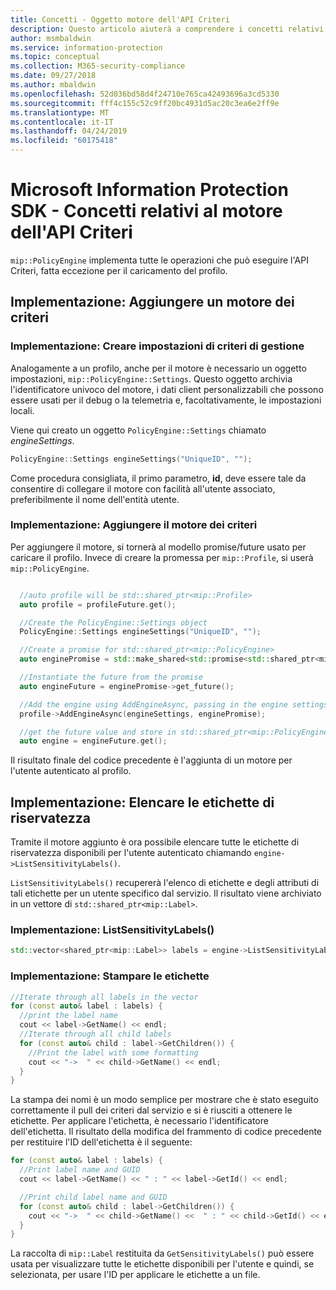 ```yaml
---
title: Concetti - Oggetto motore dell'API Criteri
description: Questo articolo aiuterà a comprendere i concetti relativi all'oggetto motore dell'API Criteri, che viene creato durante l'inizializzazione dell'applicazione.
author: msmbaldwin
ms.service: information-protection
ms.topic: conceptual
ms.collection: M365-security-compliance
ms.date: 09/27/2018
ms.author: mbaldwin
ms.openlocfilehash: 52d036bd58d4f24710e765ca42493696a3cd5330
ms.sourcegitcommit: fff4c155c52c9ff20bc4931d5ac20c3ea6e2ff9e
ms.translationtype: MT
ms.contentlocale: it-IT
ms.lasthandoff: 04/24/2019
ms.locfileid: "60175418"
---
```

# <a name="microsoft-information-protection-sdk---policy-api-engine-concepts"></a>Microsoft Information Protection SDK - Concetti relativi al motore dell'API Criteri

`mip::PolicyEngine` implementa tutte le operazioni che può eseguire l'API Criteri, fatta eccezione per il caricamento del profilo. 

## <a name="implementation-add-a-policy-engine"></a>Implementazione: Aggiungere un motore dei criteri

### <a name="implementation-create-policy-engine-settings"></a>Implementazione: Creare impostazioni di criteri di gestione

Analogamente a un profilo, anche per il motore è necessario un oggetto impostazioni, `mip::PolicyEngine::Settings`. Questo oggetto archivia l'identificatore univoco del motore, i dati client personalizzabili che possono essere usati per il debug o la telemetria e, facoltativamente, le impostazioni locali.

Viene qui creato un oggetto `PolicyEngine::Settings` chiamato *engineSettings*.

```cpp
PolicyEngine::Settings engineSettings("UniqueID", "");
```

Come procedura consigliata, il primo parametro, **id**, deve essere tale da consentire di collegare il motore con facilità all'utente associato, preferibilmente il nome dell'entità utente.

### <a name="implementation-add-the-policy-engine"></a>Implementazione: Aggiungere il motore dei criteri

Per aggiungere il motore, si tornerà al modello promise/future usato per caricare il profilo. Invece di creare la promessa per `mip::Profile`, si userà `mip::PolicyEngine`.

```cpp

  //auto profile will be std::shared_ptr<mip::Profile>
  auto profile = profileFuture.get();

  //Create the PolicyEngine::Settings object
  PolicyEngine::Settings engineSettings("UniqueID", "");

  //Create a promise for std::shared_ptr<mip::PolicyEngine>
  auto enginePromise = std::make_shared<std::promise<std::shared_ptr<mip::PolicyEngine>>>();

  //Instantiate the future from the promise
  auto engineFuture = enginePromise->get_future();

  //Add the engine using AddEngineAsync, passing in the engine settings and the promise
  profile->AddEngineAsync(engineSettings, enginePromise);

  //get the future value and store in std::shared_ptr<mip::PolicyEngine>
  auto engine = engineFuture.get();
```

Il risultato finale del codice precedente è l'aggiunta di un motore per l'utente autenticato al profilo.

## <a name="implementation-list-sensitivity-labels"></a>Implementazione: Elencare le etichette di riservatezza

Tramite il motore aggiunto è ora possibile elencare tutte le etichette di riservatezza disponibili per l'utente autenticato chiamando `engine->ListSensitivityLabels()`.

`ListSensitivityLabels()` recupererà l'elenco di etichette e degli attributi di tali etichette per un utente specifico dal servizio. Il risultato viene archiviato in un vettore di `std::shared_ptr<mip::Label>`.

### <a name="implementation-listsensitivitylabels"></a>Implementazione: ListSensitivityLabels()

```cpp
std::vector<shared_ptr<mip::Label>> labels = engine->ListSensitivityLabels();
```

### <a name="implementation-print-the-labels"></a>Implementazione: Stampare le etichette

```cpp
//Iterate through all labels in the vector
for (const auto& label : labels) {
  //print the label name
  cout << label->GetName() << endl;
  //Iterate through all child labels
  for (const auto& child : label->GetChildren()) {
    //Print the label with some formatting
    cout << "->  " << child->GetName() << endl;
  }
}
```

La stampa dei nomi è un modo semplice per mostrare che è stato eseguito correttamente il pull dei criteri dal servizio e si è riusciti a ottenere le etichette. Per applicare l'etichetta, è necessario l'identificatore dell'etichetta. Il risultato della modifica del frammento di codice precedente per restituire l'ID dell'etichetta è il seguente:

```cpp
for (const auto& label : labels) {
  //Print label name and GUID
  cout << label->GetName() << " : " << label->GetId() << endl;

  //Print child label name and GUID
  for (const auto& child : label->GetChildren()) {    
    cout << "->  " << child->GetName() <<  " : " << child->GetId() << endl;
  }
}
```

La raccolta di `mip::Label` restituita da `GetSensitivityLabels()` può essere usata per visualizzare tutte le etichette disponibili per l'utente e quindi, se selezionata, per usare l'ID per applicare le etichette a un file.

